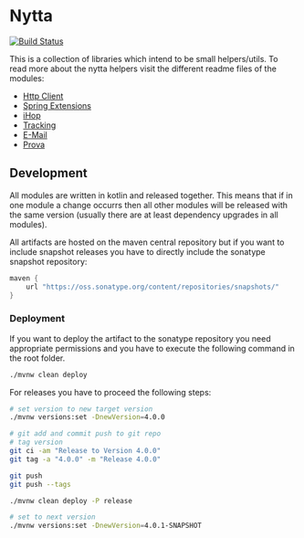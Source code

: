 # Nytta

[![Build Status](https://travis-ci.com/Timeular/nytta.svg?branch=master)](https://travis-ci.com/Timeular/nytta)

This is a collection of libraries which intend to be small helpers/utils.
To read more about the nytta helpers visit the different readme files of the modules:

* [Http Client](http-client/README.md)
* [Spring Extensions](spring-ext/README.md)
* [iHop](ihop/README.md)
* [Tracking](tracking/README.md)
* [E-Mail](email/README.md)
* [Prova](prova/README.md)

## Development

All modules are written in kotlin and released together. This means that if in one module a change occurrs
then all other modules will be released with the same version (usually there are at least dependency upgrades
in all modules).

All artifacts are hosted on the maven central repository but if you want to include snapshot releases you have
to directly include the  sonatype snapshot repository:

```gradle
maven {
    url "https://oss.sonatype.org/content/repositories/snapshots/"
}
```

### Deployment

If you want to deploy the artifact to the sonatype repository you need appropriate permissions and you have to execute
the following command in the root folder.

```bash
./mvnw clean deploy
```

For releases you have to proceed the following steps:

```bash
# set version to new target version
./mvnw versions:set -DnewVersion=4.0.0

# git add and commit push to git repo
# tag version
git ci -am "Release to Version 4.0.0"
git tag -a "4.0.0" -m "Release 4.0.0"

git push 
git push --tags

./mvnw clean deploy -P release

# set to next version
./mvnw versions:set -DnewVersion=4.0.1-SNAPSHOT
```
